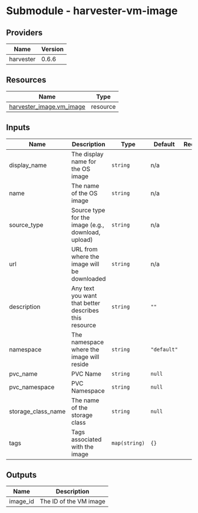 # Submodule - harvester-vm-image

<!-- BEGIN_TF_DOCS -->
## Providers

| Name | Version |
|------|---------|
| harvester | 0.6.6 |

## Resources

| Name | Type |
|------|------|
| [harvester_image.vm_image](https://registry.terraform.io/providers/harvester/harvester/0.6.6/docs/resources/image) | resource |

## Inputs

| Name | Description | Type | Default | Required |
|------|-------------|------|---------|:--------:|
| display_name | The display name for the OS image | `string` | n/a | yes |
| name | The name of the OS image | `string` | n/a | yes |
| source_type | Source type for the image (e.g., download, upload) | `string` | n/a | yes |
| url | URL from where the image will be downloaded | `string` | n/a | yes |
| description | Any text you want that better describes this resource | `string` | `""` | no |
| namespace | The namespace where the image will reside | `string` | `"default"` | no |
| pvc_name | PVC Name | `string` | `null` | no |
| pvc_namespace | PVC Namespace | `string` | `null` | no |
| storage_class_name | The name of the storage class | `string` | `null` | no |
| tags | Tags associated with the image | `map(string)` | `{}` | no |

## Outputs

| Name | Description |
|------|-------------|
| image_id | The ID of the VM image |
<!-- END_TF_DOCS -->
